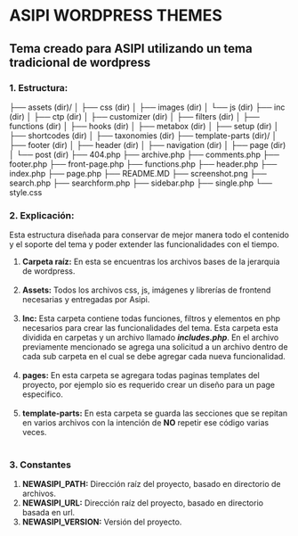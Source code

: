 # ASIPI WORDPRESS THEMES

## Tema creado para ASIPI utilizando un tema tradicional de wordpress

### 1. Estructura:

├── assets (dir)/
│ ├── css (dir)
│ ├── images (dir)
│ └── js (dir)
├── inc (dir)
│ ├── ctp (dir)
│ ├── customizer (dir)
│ ├── filters (dir)
│ ├── functions (dir)
│ ├── hooks (dir)
│ ├── metabox (dir)
│ ├── setup (dir)
│ ├── shortcodes (dir)
│ ├── taxonomies (dir)
├── template-parts (dir)/
│ ├── footer (dir)
│ ├── header (dir)
│ ├── navigation (dir)
│ ├── page (dir)
│ └── post (dir)
├── 404.php
├── archive.php
├── comments.php
├── footer.php
├── front-page.php
├── functions.php
├── header.php
├── index.php
├── page.php
├── README.MD
├── screenshot.png
├── search.php
├── searchform.php
├── sidebar.php
├── single.php
└── style.css

### 2. Explicación:

Esta estructura diseñada para conservar de mejor manera todo el contenido y el soporte del tema y poder extender las funcionalidades con el tiempo.

1. **Carpeta raíz:** En esta se encuentras los archivos bases de la jerarquia de wordpress.<br><br>
2. **Assets:** Todos los archivos css, js, imágenes y librerías de frontend necesarias y entregadas por Asipi.<br><br>
3. **Inc:** Esta carpeta contiene todas funciones, filtros y elementos en php necesarios para crear las funcionalidades del tema. Esta carpeta esta dividida en carpetas y un archivo llamado **_includes.php_**. En el archivo previamente mencionado se agrega una solicitud a un archivo dentro de cada sub carpeta en el cual se debe agregar cada nueva funcionalidad.<br><br>
4. **pages:** En esta carpeta se agregara todas paginas templates del proyecto, por ejemplo sio es requerido crear un diseño para un page especifico.<br><br>
5. **template-parts:** En esta carpeta se guarda las secciones que se repitan en varios archivos con la intención de **NO** repetir ese código varias veces.<br><br>

### 3. Constantes

1. **NEWASIPI_PATH:** Dirección raíz del proyecto, basado en directorio de archivos.
2. **NEWASIPI_URL:** Dirección raíz del proyecto, basado en directorio basada en url.
3. **NEWASIPI_VERSION:** Versión del proyecto.
